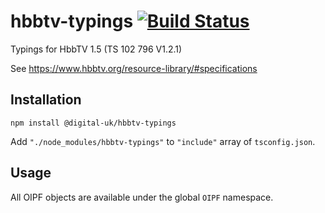 # hbbtv-typings [![Build Status](https://api.travis-ci.org/philippsimon/hbbtv-typings.svg?branch=HbbTV/1.2.1)](http://travis-ci.org/philippsimon/hbbtv-typings)

Typings for HbbTV 1.5 (TS 102 796 V1.2.1)

See https://www.hbbtv.org/resource-library/#specifications

## Installation

```
npm install @digital-uk/hbbtv-typings
```

Add `"./node_modules/hbbtv-typings"` to `"include"` array of `tsconfig.json`.

## Usage

All OIPF objects are available under the global `OIPF` namespace.
